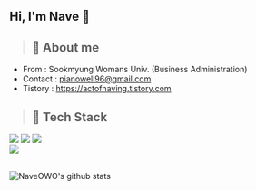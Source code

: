 <h2>Hi, I'm Nave 👋</h2>


> <h2> 💭 About me </h2>

+ From : Sookmyung Womans Univ. (Business Administration)
+ Contact : pianowell96@gmail.com
+ Tistory : https://actofnaving.tistory.com


> <h2> 🔗 Tech Stack  </h2> 

  <div>
  <img src="https://img.shields.io/badge/JavaScript-F7DF1E?style=for-the-badge&logo=JavaScript&logoColor=white">
  <img src="https://img.shields.io/badge/TypeScript-3178C6?style=for-the-badge&logo=TypeScript&logoColor=white">
  <img src="https://img.shields.io/badge/Python-3776AB?style=for-the-badge&logo=Python&logoColor=white">
  </div>
  <div>
  <img src="https://img.shields.io/badge/React-61DAFB?style=for-the-badge&logo=React&logoColor=white">
  </div>
<br/>
  <div >

![NaveOWO's github stats](https://github-readme-stats.vercel.app/api?username=NaveOWO&show_icons=true&theme=tokyonight)  


  </div>
  

  <!--
**NaveOWO/NaveOWO** is a ✨ _special_ ✨ repository because its `README.md` (this file) appears on your GitHub profile.
Here are some ideas to get you started:
- 🔭 I’m currently working on ...
- 🌱 I’m currently learning ...
- 👯 I’m looking to collaborate on ...
- 🤔 I’m looking for help with ...
- 💬 Ask me about ...
- 📫 How to reach me: ...
- 😄 Pronouns: ...
- ⚡ Fun fact: ...
-->





